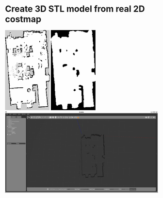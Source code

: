 # Create 3D STL model from real 2D costmap

![lab_map](docx/lab_map.png) 
![lab_map_without_noise](docx/lab_map_without_noise.png) 
![lab_map_gazebo](docx/lab_map_gazebo.png) 